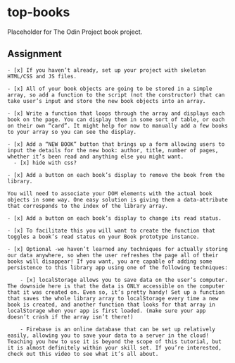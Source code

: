 # top-books

Placeholder for The Odin Project book project.

## Assignment

    - [x] If you haven’t already, set up your project with skeleton HTML/CSS and JS files.

    - [x] All of your book objects are going to be stored in a simple array, so add a function to the script (not the constructor) that can take user’s input and store the new book objects into an array.

    - [x] Write a function that loops through the array and displays each book on the page. You can display them in some sort of table, or each on their own “card”. It might help for now to manually add a few books to your array so you can see the display.

    - [x] Add a “NEW BOOK” button that brings up a form allowing users to input the details for the new book: author, title, number of pages, whether it’s been read and anything else you might want.
      - [x] hide with css?

    - [x] Add a button on each book’s display to remove the book from the library.

    You will need to associate your DOM elements with the actual book objects in some way. One easy solution is giving them a data-attribute that corresponds to the index of the library array.

    - [x] Add a button on each book’s display to change its read status.

    - [x] To facilitate this you will want to create the function that toggles a book’s read status on your Book prototype instance.

    - [x] Optional -we haven’t learned any techniques for actually storing our data anywhere, so when the user refreshes the page all of their books will disappear! If you want, you are capable of adding some persistence to this library app using one of the following techniques:

        - [x] localStorage allows you to save data on the user’s computer. The downside here is that the data is ONLY accessible on the computer that it was created on. Even so, it’s pretty handy! Set up a function that saves the whole library array to localStorage every time a new book is created, and another function that looks for that array in localStorage when your app is first loaded. (make sure your app doesn’t crash if the array isn’t there!)

        - Firebase is an online database that can be set up relatively easily, allowing you to save your data to a server in the cloud! Teaching you how to use it is beyond the scope of this tutorial, but it is almost definitely within your skill set. If you’re interested, check out this video to see what it’s all about.
